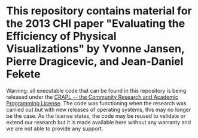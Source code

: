 # This repository contains material for the 2013 CHI paper "Evaluating the Efficiency of Physical Visualizations" by Yvonne Jansen, Pierre Dragicevic, and Jean-Daniel Fekete

Warning: all executable code that can be found in this repository is being released under the [ CRAPL -- the Community Research and Academic Programming License](http://matt.might.net/articles/crapl/). The code was functioning when the research was carried out but with new releases of operating systems, this may no longer be the case. As the license states, the code may be reused to validate or extend our research but it is made available here without any warranty and we are not able to provide any support.